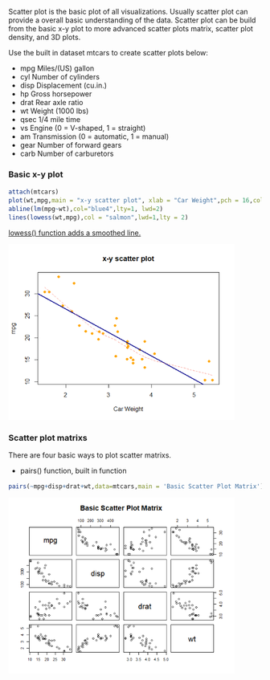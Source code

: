 Scatter plot is the basic plot of all visualizations. Usually scatter plot can provide a overall basic understanding of the data. 
Scatter plot can be build from the basic x-y plot to more advanced scatter plots matrix, scatter plot density, and 3D plots.

Use the built in dataset mtcars to create scatter plots below:
- mpg	Miles/(US) gallon
- cyl	Number of cylinders
- disp	Displacement (cu.in.)
- hp	Gross horsepower
- drat	Rear axle ratio
- wt	Weight (1000 lbs)
- qsec	1/4 mile time
- vs	Engine (0 = V-shaped, 1 = straight)
- am	Transmission (0 = automatic, 1 = manual)
- gear	Number of forward gears
- carb	Number of carburetors

### Basic x-y plot
```R
attach(mtcars)
plot(wt,mpg,main = "x-y scatter plot", xlab = "Car Weight",pch = 16,col="orange")
abline(lm(mpg~wt),col="blue4",lty=1, lwd=2)
lines(lowess(wt,mpg),col = "salmon",lwd=1,lty = 2)
```
[lowess() function adds a smoothed line.](https://www.rdocumentation.org/packages/gplots/versions/3.0.1.1/topics/lowess)

<img src="https://github.com/ruoxinli94/Stat/blob/master/image/xy-scatter.png" alt="X-Y Scatter Plot" width=450 height=350>

### Scatter plot matrixs
There are four basic ways to plot scatter matrixs.
- pairs() function, built in function
```R
pairs(~mpg+disp+drat+wt,data=mtcars,main = 'Basic Scatter Plot Matrix')
```
<img src="https://github.com/ruoxinli94/Stat/blob/master/image/ScatterMatrixPairs.png" alt = "ScatterMatrixPairs" width = 450, height = 350>
